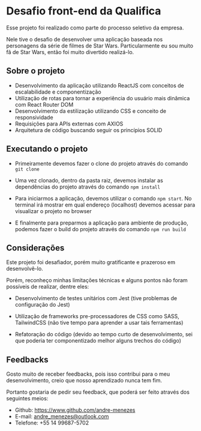 # Desafio front-end da Qualifica

Esse projeto foi realizado como parte do processo seletivo da empresa.

Nele tive o desafio de desenvolver uma aplicação baseada nos personagens da série de filmes de Star Wars.
Particularmente eu sou muito fã de Star Wars, então foi muito divertido realizá-lo.

## Sobre o projeto

- Desenvolvimento da aplicação utilizando ReactJS com conceitos de escalabilidade e componentização
- Utilização de rotas para tornar a experiência do usuário mais dinâmica com React Router DOM
- Desenvolvimento da estilização utilizando CSS e conceito de responsividade
- Requisições para APIs externas com AXIOS
- Arquitetura de código buscando seguir os princípios SOLID

## Executando o projeto

- Primeiramente devemos fazer o clone do projeto através do comando `git clone`

- Uma vez clonado, dentro da pasta raiz, devemos instalar as dependências do projeto através do comando `npm install`

- Para iniciarmos a aplicação, devemos utilizar o comando `npm start`. No terminal irá mostrar em qual endereço (localhost) devemos acessar para visualizar o projeto no browser

- E finalmente para preparmos a aplicação para ambiente de produção, podemos fazer o build do projeto através do comando `npm run build`

## Considerações

Este projeto foi desafiador, porém muito gratificante e prazeroso em desenvolvê-lo.

Porém, reconheço minhas limitações técnicas e alguns pontos não foram possíveis de realizar, dentre eles:

- Desenvolvimento de testes unitários com Jest (tive problemas de configuração do Jest)

- Utilização de frameworks pre-processadores de CSS como SASS, TailwindCSS (não tive tempo para aprender a usar tais ferramentas)

- Refatoração do código (devido ao tempo curto de desenvolvimento, sei que poderia ter componentizado melhor alguns trechos do código)

## Feedbacks

Gosto muito de receber feedbacks, pois isso contribui para o meu desenvolvimento, creio que nosso aprendizado nunca tem fim.

Portanto gostaria de pedir seu feedback, que poderá ser feito através dos seguintes meios:

- Github: https://www.github.com/andre-menezes
- E-mail: andre_menezes@outlook.com
- Telefone: +55 14 99687-5702
